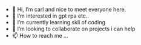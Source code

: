 - 👋 Hi, I’m carl and nice to meet everyone here.
- 👀 I’m interested in gpt rpa etc..
- 🌱 I’m currently learning skll of coding
- 💞️ I’m looking to collaborate on projects i can help
- 📫 How to reach me ...

<!---
carld2023/carld2023 is a ✨ special ✨ repository because its `README.md` (this file) appears on your GitHub profile.
You can click the Preview link to take a look at your changes.
--->
